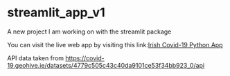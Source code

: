 # streamlit_app_v1
A new project I am working on with the streamlit package



You can visit the live web app by visiting this link:<a href=" https://share.streamlit.io/daniellambert95/streamlit_app_v1/main/main.py
" target="_blank">Irish Covid-19 Python App</a>


API data taken from https://covid-19.geohive.ie/datasets/4779c505c43c40da9101ce53f34bb923_0/api
